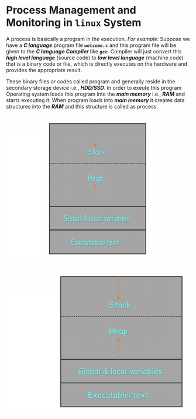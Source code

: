 # Process Management and Monitoring in `linux` System
A process is basically a program in the execution. _For example:_ Suppose we have a **_C language_** program file _**` welcome.c `**_ and this program file will be given to the **_C language Compiler_** like _**` gcc `**_. Compiler will just convert this **_high level language_** (source code) to **_low level language_** (machine code) that is a binary code or file, which is directly executes on the hardware and provides the appropriate result.

These binary files or codes called program and generally reside in the secondary storage device i.e., **_HDD/SSD_**. In order to exeute this program Operating system loads this program into the **_main memory_** i.e., **_RAM_** and starts executing it. When program loads into **_main memory_** it creates data structures into the **_RAM_** and this structure is called as process.

<img src="../../images/process-mgmt/peocess-structure.png" height="400" width="400">

![Process Structure](../../images/process-mgmt/peocess-structure.png)
